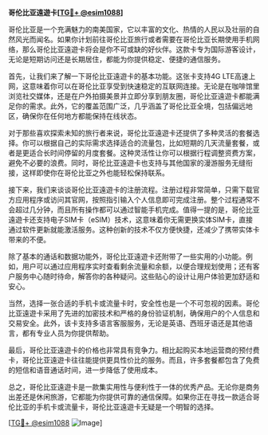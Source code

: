 **哥伦比亚遠遊卡[[TG💪+ @esim1088](https://t.me/s/esim1088)]**

哥伦比亚是一个充满魅力的南美国家，它以丰富的文化、热情的人民以及壮丽的自然风光而闻名。如果你计划前往哥伦比亚旅行或者需要在哥伦比亚长期使用手机网络，那么哥伦比亚遠遊卡将会是你不可或缺的好伙伴。这款卡专为国际游客设计，无论是短期访问还是长期居住，都能为你提供稳定、便捷的通信服务。

首先，让我们来了解一下哥伦比亚遠遊卡的基本功能。这张卡支持4G LTE高速上网，这意味着你可以在哥伦比亚享受到快速稳定的互联网连接。无论是在咖啡馆里浏览社交媒体，还是在户外拍摄美景并立即分享到朋友圈，哥伦比亚遠遊卡都能满足你的需求。此外，它的覆盖范围广泛，几乎涵盖了哥伦比亚全境，包括偏远地区，确保你在任何地方都能保持在线状态。

对于那些喜欢探索未知的旅行者来说，哥伦比亚遠遊卡还提供了多种灵活的套餐选择。你可以根据自己的实际需求选择适合的流量包，比如短期的几天流量套餐，或者是更适合长时间停留的月度套餐。这种灵活性让你可以根据行程调整资费方案，避免不必要的浪费。同时，哥伦比亚遠遊卡也支持与其他国家的漫游服务无缝衔接，这样即使你在哥伦比亚之外也能轻松保持联系。

接下来，我们来谈谈哥伦比亚遠遊卡的注册流程。注册过程非常简单，只需下载官方应用程序或访问其官网，按照指引输入个人信息即可完成注册。整个过程通常不会超过几分钟，而且所有操作都可以通过智能手机完成。值得一提的是，哥伦比亚遠遊卡还支持电子SIM卡（eSIM）技术，这意味着你无需更换实体SIM卡，直接通过软件更新就能激活服务。这种创新的技术不仅方便快捷，还减少了携带实体卡带来的不便。

除了基本的通话和数据功能外，哥伦比亚遠遊卡还附带了一些实用的小功能。例如，用户可以通过应用程序实时查看剩余流量和余额，以便合理规划使用；还有客户服务中心随时待命，解答你的各种疑问。这些贴心的设计让用户体验更加舒适和安心。

当然，选择一张合适的手机卡或流量卡时，安全性也是一个不可忽视的因素。哥伦比亚遠遊卡采用了先进的加密技术和严格的身份验证机制，确保用户的个人信息和交易安全。此外，该卡支持多语言客服服务，无论是英语、西班牙语还是其他语言，都有专业人员为你提供帮助。

最后，哥伦比亚遠遊卡的价格也非常具有竞争力。相比起购买本地运营商的预付费卡，哥伦比亚遠遊卡往往能提供更具性价比的服务。而且，许多套餐都包含了免费的短信和语音通话时间，进一步降低了使用成本。

总之，哥伦比亚遠遊卡是一款集实用性与便利性于一体的优秀产品。无论你是商务出差还是休闲旅游，它都能为你提供可靠的通信保障。如果你正在寻找一款适合哥伦比亚的手机卡或流量卡，哥伦比亚遠遊卡无疑是一个明智的选择。

[[TG💪+ @esim1088](https://t.me/s/esim1088) ![Image](https://i.postimg.cc/4NQfJmqS/Snipaste-2025-05-13-00-14-12.png)]